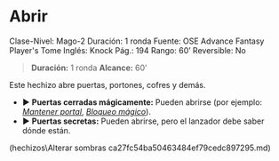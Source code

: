 # Abrir

Clase-Nivel: Mago-2
Duración: 1 ronda
Fuente: OSE Advance Fantasy Player's Tome
Inglés: Knock
Pág.: 194
Rango: 60’
Reversible: No

> **Duración:** 1 ronda
**Alcance:** 60’
> 

Este hechizo abre puertas, portones, cofres y demás.

- ▶ **Puertas cerradas mágicamente:** Pueden abrirse (por ejemplo: *[Mantener portal](Mantener%20portal.md)*, *[Bloqueo mágico](Bloqueo%20ma%CC%81gico.md)*).
- ▶ **Puertas secretas:** Pueden abrirse, pero el lanzador debe saber dónde están.

(hechizos\Alterar sombras ca27fc54ba50463484ef79cedc897295.md)